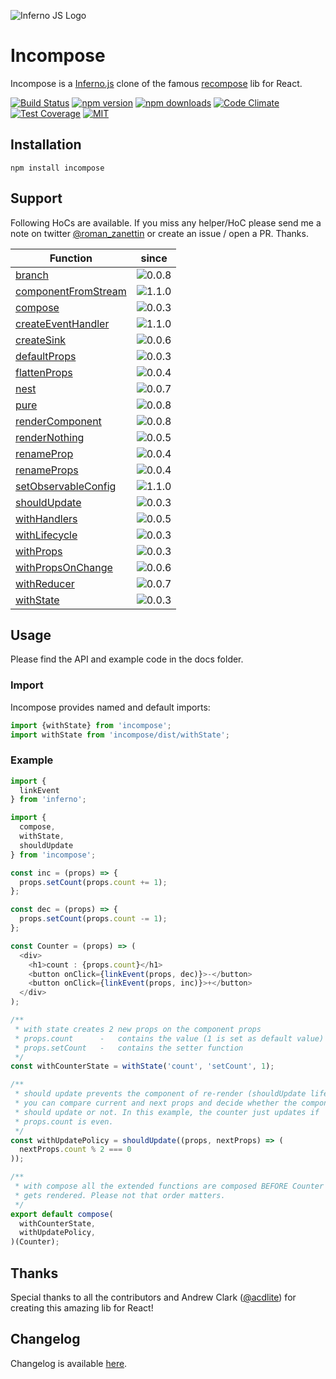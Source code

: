 ![Inferno JS Logo](https://cdn-images-1.medium.com/max/1600/1*NZoKqwcj_x9W1Zh-eWWeCw.png "Inferno JS")

# Incompose
Incompose is a [Inferno.js](https://infernojs.org/) clone of the famous [recompose](https://github.com/acdlite/recompose) lib for React.

[![Build Status](https://semaphoreci.com/api/v1/open-source/incompose/branches/master/shields_badge.svg)](https://semaphoreci.com/open-source/incompose) [![npm version](https://badge.fury.io/js/incompose.svg)](https://www.npmjs.com/package/incompose) [![npm downloads](https://img.shields.io/npm/dm/incompose.svg?style=flat-square)](https://www.npmjs.com/package/incompose) [![Code Climate](https://codeclimate.com/github/zanettin/incompose/badges/gpa.svg)](https://codeclimate.com/github/zanettin/incompose) [![Test Coverage](https://codeclimate.com/github/zanettin/incompose/badges/coverage.svg)](https://codeclimate.com/github/zanettin/incompose/coverage) [![MIT](https://img.shields.io/npm/l/express.svg)](LICENSE.md)

## Installation
```
npm install incompose
```

## Support
Following HoCs are available. If you miss any helper/HoC please send me a note on twitter [@roman_zanettin](https://twitter.com/roman_zanettin) or create an issue / open a PR. Thanks.

| Function | since |
| --- | :---: |
|[branch](docs/branch.md)|![0.0.8](https://img.shields.io/badge/version-0.0.8-green.svg)|
|[componentFromStream](docs/componentFromStream.md)|![1.1.0](https://img.shields.io/badge/version-1.1.0-green.svg)|
|[compose](docs/compose.md)|![0.0.3](https://img.shields.io/badge/version-0.0.3-green.svg)|
|[createEventHandler](docs/createEventHandler.md)|![1.1.0](https://img.shields.io/badge/version-1.1.0-green.svg)|
|[createSink](docs/createSink.md)|![0.0.6](https://img.shields.io/badge/version-0.0.6-green.svg)|
|[defaultProps](docs/defaultProps.md)|![0.0.3](https://img.shields.io/badge/version-0.0.3-green.svg)|
|[flattenProps](docs/flattenProps.md)|![0.0.4](https://img.shields.io/badge/version-0.0.4-green.svg)|
|[nest](docs/nest.md)|![0.0.7](https://img.shields.io/badge/version-0.0.7-green.svg)|
|[pure](docs/pure.md)|![0.0.8](https://img.shields.io/badge/version-0.0.8-green.svg)|
|[renderComponent](docs/renderComponent.md)|![0.0.8](https://img.shields.io/badge/version-0.0.8-green.svg)|
|[renderNothing](docs/renderNothing.md)|![0.0.5](https://img.shields.io/badge/version-0.0.5-green.svg)|
|[renameProp](docs/renameProp.md)|![0.0.4](https://img.shields.io/badge/version-0.0.4-green.svg)|
|[renameProps](docs/renameProps.md)|![0.0.4](https://img.shields.io/badge/version-0.0.4-green.svg)|
|[setObservableConfig](docs/setObservableStream.md)|![1.1.0](https://img.shields.io/badge/version-1.1.0-green.svg)|
|[shouldUpdate](docs/shouldUpdate.md)|![0.0.3](https://img.shields.io/badge/version-0.0.3-green.svg)|
|[withHandlers](docs/withHandlers.md)|![0.0.5](https://img.shields.io/badge/version-0.0.5-green.svg)|
|[withLifecycle](docs/withLifecycle.md)|![0.0.3](https://img.shields.io/badge/version-0.0.3-green.svg)|
|[withProps](docs/withProps.md)|![0.0.3](https://img.shields.io/badge/version-0.0.3-green.svg)|
|[withPropsOnChange](docs/withPropsOnChange.md)|![0.0.6](https://img.shields.io/badge/version-0.0.6-green.svg)|
|[withReducer](docs/withReducer.md)|![0.0.7](https://img.shields.io/badge/version-0.0.7-green.svg)|
|[withState](docs/withState.md)|![0.0.3](https://img.shields.io/badge/version-0.0.3-green.svg)|


## Usage
Please find the API and example code in the docs folder.

### Import
Incompose provides named and default imports:
```javascript
import {withState} from 'incompose';
import withState from 'incompose/dist/withState';
```

### Example
```javascript
import {
  linkEvent
} from 'inferno';

import {
  compose,
  withState,
  shouldUpdate
} from 'incompose';

const inc = (props) => {
  props.setCount(props.count += 1);
};

const dec = (props) => {
  props.setCount(props.count -= 1);
};

const Counter = (props) => (
  <div>
    <h1>count : {props.count}</h1>
    <button onClick={linkEvent(props, dec)}>-</button>
    <button onClick={linkEvent(props, inc)}>+</button>
  </div>
);

/**
 * with state creates 2 new props on the component props
 * props.count		-	contains the value (1 is set as default value)
 * props.setCount	-	contains the setter function
 */
const withCounterState = withState('count', 'setCount', 1);

/**
 * should update prevents the component of re-render (shouldUpdate lifecycle hook)
 * you can compare current and next props and decide whether the component
 * should update or not. In this example, the counter just updates if
 * props.count is even.
 */
const withUpdatePolicy = shouldUpdate((props, nextProps) => (
  nextProps.count % 2 === 0
));

/**
 * with compose all the extended functions are composed BEFORE Counter
 * gets rendered. Please not that order matters.
 */
export default compose(
  withCounterState,
  withUpdatePolicy,
)(Counter);
```

## Thanks
Special thanks to all the contributors and Andrew Clark ([@acdlite](https://twitter.com/acdlite)) for creating this amazing lib for React!

## Changelog
Changelog is available [here](CHANGELOG.md).
